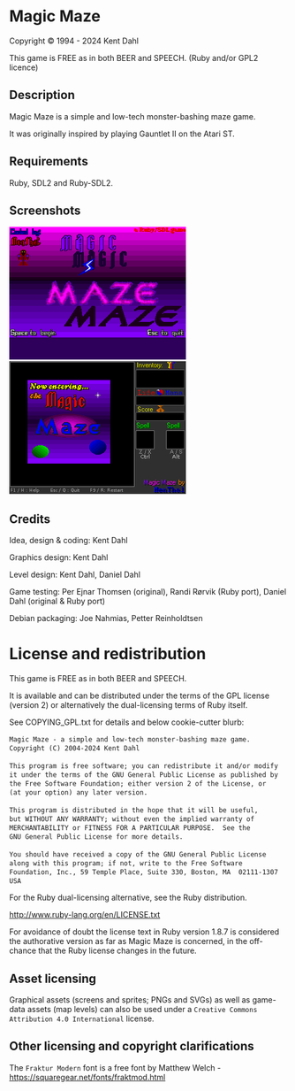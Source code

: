 # Magic Maze

Copyright © 1994 - 2024 Kent  Dahl 

This game is FREE as in both BEER and SPEECH.
      (Ruby and/or GPL2 licence)


## Description

Magic Maze is a simple and low-tech monster-bashing maze game. 

It was originally inspired by playing Gauntlet II on the Atari ST.


## Requirements

Ruby, SDL2 and Ruby-SDL2.


## Screenshots


![Title screen](https://github.com/kentdahl/magic_maze/blob/main/data/gfx/title.png?raw=true) ![Game UI](https://github.com/kentdahl/magic_maze/blob/main/data/gfx/background.png?raw=true)



## Credits

Idea, design & coding:  Kent Dahl

Graphics design:        Kent Dahl

Level design:           Kent Dahl, Daniel Dahl

Game testing:           Per Ejnar Thomsen (original), Randi Rørvik (Ruby port),
                        Daniel Dahl (original & Ruby port)

Debian packaging:       Joe Nahmias, Petter Reinholdtsen





# License and redistribution

This game is FREE as in both BEER and SPEECH.

It is available and can be distributed under the terms of 
the GPL license (version 2) or alternatively the 
dual-licensing terms of Ruby itself.

See COPYING_GPL.txt for details and below cookie-cutter blurb:

    Magic Maze - a simple and low-tech monster-bashing maze game.
    Copyright (C) 2004-2024 Kent Dahl

    This program is free software; you can redistribute it and/or modify
    it under the terms of the GNU General Public License as published by
    the Free Software Foundation; either version 2 of the License, or
    (at your option) any later version.

    This program is distributed in the hope that it will be useful,
    but WITHOUT ANY WARRANTY; without even the implied warranty of
    MERCHANTABILITY or FITNESS FOR A PARTICULAR PURPOSE.  See the
    GNU General Public License for more details.

    You should have received a copy of the GNU General Public License
    along with this program; if not, write to the Free Software
    Foundation, Inc., 59 Temple Place, Suite 330, Boston, MA  02111-1307  USA

For the Ruby dual-licensing alternative, see the Ruby distribution.

  http://www.ruby-lang.org/en/LICENSE.txt

For avoidance of doubt the license text in Ruby version 1.8.7 is considered
the authorative version as far as Magic Maze is concerned, in the 
off-chance that the Ruby license changes in the future.


## Asset licensing

Graphical assets (screens and sprites; PNGs and SVGs) as well as game-data assets (map levels) can also be used under a `Creative Commons Attribution 4.0 International` license. 



## Other licensing and copyright clarifications

The `Fraktur Modern` font is a free font by Matthew Welch - https://squaregear.net/fonts/fraktmod.html


